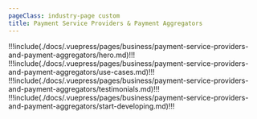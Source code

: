 ```yaml
---
pageClass: industry-page custom
title: Payment Service Providers & Payment Aggregators
---
```


!!!include(./docs/.vuepress/pages/business/payment-service-providers-and-payment-aggregators/hero.md)!!!
!!!include(./docs/.vuepress/pages/business/payment-service-providers-and-payment-aggregators/use-cases.md)!!!
!!!include(./docs/.vuepress/pages/business/payment-service-providers-and-payment-aggregators/testimonials.md)!!!
!!!include(./docs/.vuepress/pages/business/payment-service-providers-and-payment-aggregators/start-developing.md)!!!

<script>
import VueSlickCarousel from 'vue-slick-carousel';
import 'vue-slick-carousel/dist/vue-slick-carousel.css';
import 'vue-slick-carousel/dist/vue-slick-carousel-theme.css';
import TabSection from "../.vuepress/components/TabSection";
import Accordion from "../.vuepress/components/simple-accordion/accordion";
import AccordionItem from "../.vuepress/components/simple-accordion/accordion-item";
import useCasesTab from "../.vuepress/mixins/useCasesTab.js";

export default {
  components: {
    VueSlickCarousel, AccordionItem, Accordion, TabSection
  },
  data() {
    return {
      options: {
        dots: true,
        arrows: true,
        dotsClass: 'testimonials__dots',
        infinite: false,
        speed: 500,
        slidesToShow: 1,
      },
      borderedLink: false,
      accentLink: {
        text: 'Start developing',
        link: '/examples'
      },
      tabs: [
        'P2P Transfers',
        'International Transfers',
        'Merchant Payments'
      ],
      activeTabName: '',
    }
  },
  mixins: [useCasesTab],
}
</script>
